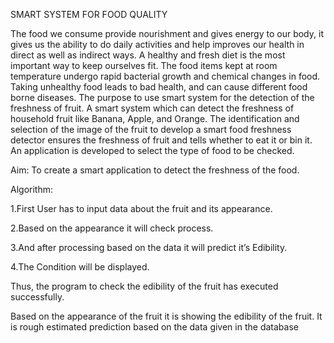 SMART SYSTEM FOR FOOD QUALITY

The food we consume provide nourishment and gives energy to our body, it 
gives us the ability to do daily activities and help improves our health in direct 
as well as indirect ways. A healthy and fresh diet is the most important way to 
keep ourselves fit. The food items kept at room temperature undergo rapid 
bacterial growth and chemical changes in food. Taking unhealthy food leads 
to bad health, and can cause different food borne diseases. The purpose to use 
smart system for the detection of the freshness of fruit. A smart system which 
can detect the freshness of household fruit like Banana, Apple, and Orange. The 
identification and selection of the image of the fruit to develop a smart food 
freshness detector ensures the freshness of fruit and tells whether to eat it or 
bin it. An application is developed to select the type of food to be checked.

Aim:
To create a smart application to detect the freshness of the food.

Algorithm:

1.First User has to input data about the fruit and its appearance.

2.Based on the appearance it will check process.

3.And after processing based on the data it will predict it’s Edibility.

4.The Condition will be displayed.

Thus, the program to check the edibility of the fruit has executed 
successfully.

Based on the appearance of the fruit it is showing the edibility of the 
fruit. 
It is rough estimated prediction based on the data given in the 
database
